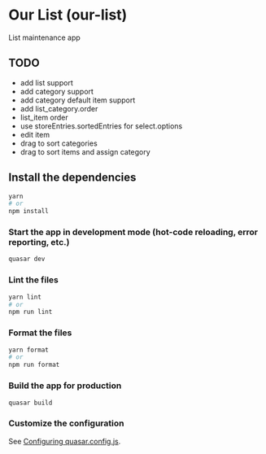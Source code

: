 # Our List (our-list)

List maintenance app

## TODO

- add list support
- add category support
- add category default item support
- add list_category.order
- list_item order
- use storeEntries.sortedEntries for select.options
- edit item
- drag to sort categories
- drag to sort items and assign category

## Install the dependencies

```bash
yarn
# or
npm install
```

### Start the app in development mode (hot-code reloading, error reporting, etc.)

```bash
quasar dev
```

### Lint the files

```bash
yarn lint
# or
npm run lint
```

### Format the files

```bash
yarn format
# or
npm run format
```

### Build the app for production

```bash
quasar build
```

### Customize the configuration

See [Configuring quasar.config.js](https://v2.quasar.dev/quasar-cli-vite/quasar-config-js).
